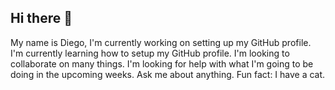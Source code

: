## Hi there 👋
My name is Diego, I'm currently working on setting up my GitHub profile. I'm currently learning how to setup my GitHub profile. I'm looking to collaborate on many things. I'm looking for help with what I'm going to be doing in the upcoming weeks. Ask me about anything. Fun fact: I have a cat.
<!--
**diegos33/diegos33** is a ✨ _special_ ✨ repository because its `README.md` (this file) appears on your GitHub profile.

Here are some ideas to get you started:

- 🔭 I’m currently working on ...
- 🌱 I’m currently learning ...
- 👯 I’m looking to collaborate on ...
- 🤔 I’m looking for help with ...
- 💬 Ask me about ...
- 📫 How to reach me: ...
- 😄 Pronouns: ...
- ⚡ Fun fact: ...
-->
